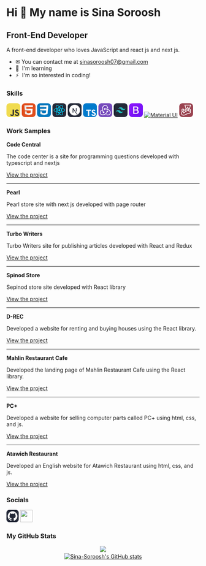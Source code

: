 Hi 👋 My name is Sina Soroosh
================================

Front-End Developer
-----------------

A front-end developer who loves JavaScript and react js and next js.

* ✉   You can contact me at <a href="mailto:sinasoroosh07@gmail.com">sinasoroosh07@gmail.com</a>
* 🧠  I'm learning 
* ⚡  I'm so interested in coding!

### Skills

<p align="left">
<a href="https://developer.mozilla.org/en-US/docs/Web/JavaScript" target="_blank" rel="noreferrer"><img src="https://github.com/tandpfun/skill-icons/blob/main/icons/JavaScript.svg" width="36" height="36" alt="Javascript" /></a>
<a href="https://developer.mozilla.org/en-US/docs/Glossary/HTML5" target="_blank" rel="noreferrer"><img src="https://github.com/tandpfun/skill-icons/blob/main/icons/HTML.svg" width="36" height="36" alt="HTML5" /></a>
<a href="https://www.w3.org/TR/CSS/#css" target="_blank" rel="noreferrer"><img src="https://github.com/tandpfun/skill-icons/blob/main/icons/CSS.svg" width="36" height="36" alt="CSS3" /></a>
  <a href="https://reactjs.org/" target="_blank" rel="noreferrer"><img src="https://github.com/tandpfun/skill-icons/blob/main/icons/React-Dark.svg" width="36" height="36" alt="React" /></a>
    <a href="https://nextjs.org" target="_blank" rel="noreferrer"><img src="https://github.com/tandpfun/skill-icons/blob/main/icons/NextJS-Dark.svg" width="36" height="36" alt="nextjs" /></a>
    <a href="https://www.typescriptlang.org/" target="_blank" rel="noreferrer"><img src="https://github.com/tandpfun/skill-icons/blob/main/icons/TypeScript.svg" width="36" height="36" alt="TypeScript" /></a>
<a href="https://redux.js.org/" target="_blank" rel="noreferrer"><img src="https://github.com/tandpfun/skill-icons/blob/main/icons/Redux.svg" width="36" height="36" alt="Redux" /></a>
<a href="https://tailwindcss.com/" target="_blank" rel="noreferrer"><img src="https://github.com/tandpfun/skill-icons/blob/main/icons/TailwindCSS-Dark.svg" width="36" height="36" alt="Tailwind" /></a>
<a href="https://getbootstrap.com/" target="_blank" rel="noreferrer"><img src="https://github.com/tandpfun/skill-icons/blob/main/icons/Bootstrap.svg" width="36" height="36" alt="Bootstrap" /></a>
<a href="https://mui.com/" target="_blank" rel="noreferrer"><img src="https://raw.githubusercontent.com/danielcranney/readme-generator/main/public/icons/skills/materialui-colored.svg" width="36" height="36" alt="Material UI" /></a>
  <a href="https://jestjs.io/" target="_blank" rel="noreferrer"><img src="https://github.com/tandpfun/skill-icons/blob/main/icons/Jest.svg" width="36" height="36" alt="Material UI" /></a>
</p>

### Work Samples
<p>
  <b>Code Central</b>
  <p>
    The code center is a site for programming questions developed with typescript and nextjs
</p>
  <a href="https://code-central-one.vercel.app/">View the project</a>
  <hr />
</p>
<p>
  <b>Pearl</b>
  <p>
    Pearl store site with next js developed with page router
</p>
  <a href="https://pearl-gamma.vercel.app/">View the project</a>
  <hr />
</p>
<p>
  <b>Turbo Writers</b>
  <p>
    Turbo Writers site for publishing articles developed with React and Redux
</p>
  <a href="https://turbo-writers.liara.run/">View the project</a>
  <hr />
</p>
<p>
<p>
  <b>Spinod Store</b>
  <p>
Sepinod store site developed with React library
</p>
  <a href="https://spinod.iran.liara.run/">View the project</a>
  <hr />
</p>
<p>
  <b>D-REC</b>
  <p>Developed a website for renting and buying houses using the React library.</p>
  <a href="https://dreamy-mccarthy-n3ckua173.iran.liara.run/">View the project</a>
  <hr />
</p>

<p>
  <b>Mahlin Restaurant Cafe</b>
  <p>Developed the landing page of Mahlin Restaurant Cafe using the React library.</p>
  <a href="https://mahlin.iran.liara.run/">View the project</a>
  <hr />
</p>
<p>
  <b>PC+</b>
  <p>Developed a website for selling computer parts called PC+ using html, css, and js.</p>
  <a href="https://pc-plus.iran.liara.run/">View the project</a>
  <hr />
</p>
<p>
  <b>Atawich Restaurant</b>
  <p>Developed an English website for Atawich Restaurant using html, css, and js.</p>
  <a href="https://atawich-sinasoroosh.freehost.io/">View the project</a>
</p>

### Socials

<p align="left"> 
<a href="https://www.github.com/Sina-Soroosh" target="_blank" rel="noreferrer"><img src="https://github.com/tandpfun/skill-icons/blob/main/icons/Github-Dark.svg" width="32" height="32" /></a>
<a href="https://telegram.me/Sinasoroosh" target="_blank" rel="noreferrer"><img src="https://upload.wikimedia.org/wikipedia/commons/thumb/8/83/Telegram_2019_Logo.svg/512px-Telegram_2019_Logo.svg.png" width="32" height="32" /></a>
</p>

### My GitHub Stats

<div align="center">
  <a href="https://github.com/Sina-Soroosh" align="left"><img src="https://github-readme-stats.vercel.app/api/top-langs/?username=Sina-Soroosh&langs_count=10&title_color=0891b2&text_color=ffffff&icon_color=0891b2&bg_color=1c1917&hide_border=true&locale=en&custom_title=Top%20%Languages" /></a>
  <br />
<a href="http://www.github.com/Sina-Soroosh"><img src="https://github-readme-stats.vercel.app/api?username=Sina-Soroosh&show_icons=true&hide=&count_private=true&title_color=0891b2&text_color=ffffff&icon_color=0891b2&bg_color=1c1917&hide_border=true&show_icons=true" alt="Sina-Soroosh's GitHub stats" /></a>
</div>
